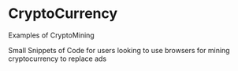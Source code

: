# CryptoCurrency
Examples of CryptoMining

Small Snippets of Code for users looking to use browsers for mining cryptocurrency to replace ads
